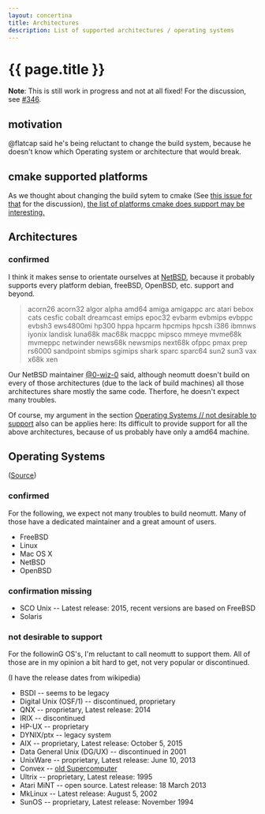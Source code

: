 ```yaml
---
layout: concertina
title: Architectures
description: List of supported architectures / operating systems
---
```


# {{ page.title }}

**Note**: This is still work in progress and not at all fixed! For the
discussion, see [#346](https://github.com/neomutt/neomutt/issues/436).

## motivation

@flatcap said he's being reluctant to change the build system, because he
doesn't know which Operating system or architecture that would break.

## cmake supported platforms

As we thought about changing the build sytem to cmake (See
[this issue for that](https://github.com/neomutt/neomutt/issues/321) for the
discussion),
[the list of platforms cmake does support may be interesting.](https://gitlab.kitware.com/cmake/cmake/tree/master/Modules/Platform)

## Architectures

### confirmed

I think it makes sense to orientate ourselves at
[NetBSD](http://netbsd.net/releases/formal-7/NetBSD-7.0.2.html#system-families),
because it probably supports every platform debian, freeBSD, OpenBSD, etc.
support and beyond.

> acorn26 acorn32 algor alpha amd64 amiga amigappc arc atari bebox cats cesfic
> cobalt dreamcast emips epoc32 evbarm evbmips evbppc evbsh3 ews4800mi hp300
> hppa hpcarm hpcmips hpcsh i386 ibmnws iyonix landisk luna68k mac68k macppc
> mipsco mmeye mvme68k mvmeppc netwinder news68k newsmips next68k ofppc pmax
> prep rs6000 sandpoint sbmips sgimips shark sparc sparc64 sun2 sun3 vax x68k
> xen

Our NetBSD maintainer
[@0-wiz-0](https://github.com/neomutt/neomutt/issues/436#issuecomment-282689847)
said, although neomutt doesn't build on every of those architectures (due to
the lack of build machines) all those architectures share mostly the same code.
Therfore, he doesn't expect many troubles.

Of course, my argument in the section
[Operating Systems // not desirable to support](#not-desirable-to-support) also
can be applies here: Its difficult to provide support for all the above
architectures, because of us probably have only a amd64 machine.

## Operating Systems

([Source](https://github.com/neomutt/neomutt/blob/135b1bfa9bd10336b93a25bdaf6112dc4c77df46/INSTALL#L7-L27))

### confirmed

For the following, we expect not many troubles to build neomutt. Many of those
have a dedicated maintainer and a great amount of users.

* FreeBSD
* Linux
* Mac OS X
* NetBSD
* OpenBSD

### confirmation missing

* SCO Unix -- Latest release: 2015, recent versions are based on FreeBSD
* Solaris

### not desirable to support

For the followinG OS's, I'm reluctant to call neomutt to support them. All of
those are in my opinion a bit hard to get, not very popular or discontinued.

(I have the release dates from wikipedia)

* BSDI -- seems to be legacy
* Digital Unix (OSF/1) -- discontinued, proprietary
* QNX -- proprietary, Latest release: 2014
* IRIX -- discontinued
* HP-UX -- proprietary
* DYNIX/ptx -- legacy system
* AIX -- proprietary, Latest release: October 5, 2015
* Data General Unix (DG/UX) -- discontinued in 2001
* UnixWare -- proprietary, Latest release: June 10, 2013
* Convex -- [old Supercomputer](https://en.wikipedia.org/wiki/Convex_Computer)
* Ultrix -- proprietary, Latest release: 1995
* Atari MiNT -- open source. Latest release: 18 March 2013
* MkLinux -- Latest release: August 5, 2002
* SunOS -- proprietary, Latest release: November 1994

